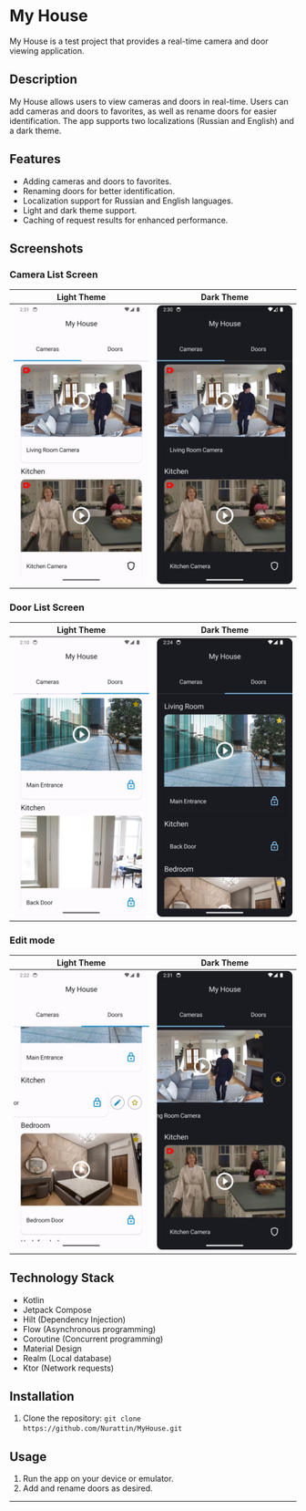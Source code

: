 # My House

My House is a test project that provides a real-time camera and door viewing application.

## Description

My House allows users to view cameras and doors in real-time. Users can add cameras and doors to favorites, as well as rename doors for easier identification. The app supports two localizations (Russian and English) and a dark theme.

## Features

- Adding cameras and doors to favorites.
- Renaming doors for better identification.
- Localization support for Russian and English languages.
- Light and dark theme support.
- Caching of request results for enhanced performance.

## Screenshots

### Camera List Screen

Light Theme            |  Dark Theme
:-------------------------:|:-------------------------:
![Camera Light](screenshots/camera-screen-light.png)  |  ![Camera Dark](screenshots/camera-screen-dark.png)

### Door List Screen

Light Theme            |  Dark Theme
:-------------------------:|:-------------------------:
![Door Light](screenshots/door-screen-light.png)  |  ![Door Dark](screenshots/door-screen-dark.png)

### Edit mode

Light Theme            |  Dark Theme
:-------------------------:|:-------------------------:
![Camera Edit Mode Light](screenshots/edit-mode.png)  |  ![Door Edit Mode Dark](screenshots/camera-favorite.png)

## Technology Stack

- Kotlin
- Jetpack Compose
- Hilt (Dependency Injection)
- Flow (Asynchronous programming)
- Coroutine (Concurrent programming)
- Material Design
- Realm (Local database)
- Ktor (Network requests)

## Installation

1. Clone the repository: `git clone https://github.com/Nurattin/MyHouse.git`

## Usage

1. Run the app on your device or emulator.
2. Add and rename doors as desired.

---
